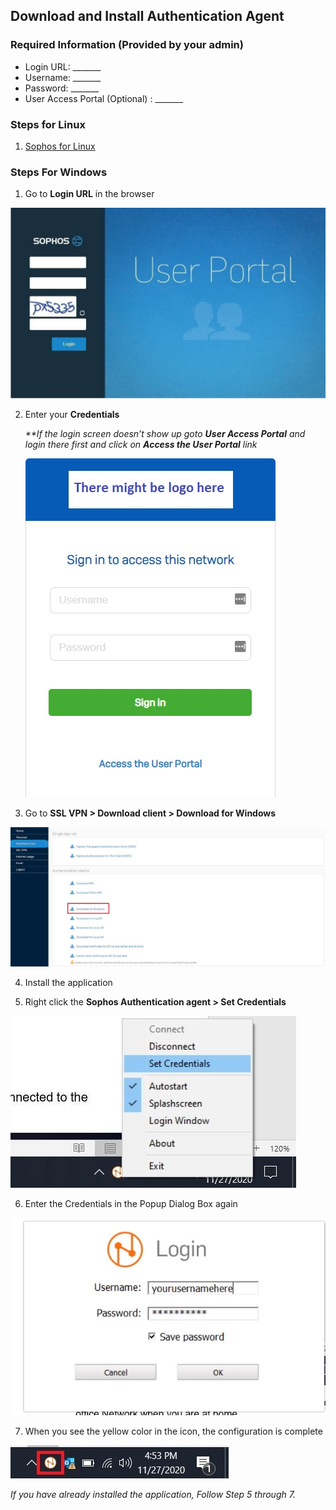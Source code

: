 ## Download and Install Authentication Agent

### Required Information (Provided by your admin)

- Login URL: _______
- Username: _______
- Password: _______
- User Access Portal (Optional) : _______

### Steps for Linux
1. [Sophos for Linux](https://doc.sophos.com/nsg/sophos-firewall/20.0/Help/en-us/webhelp/onlinehelp/VPNAndUserPortalHelp/UserPortal/DownloadClient/index.html#spx-add-in)

### Steps For Windows

1.	Go to **Login URL** in the browser

![Login Screen](https://raw.githubusercontent.com/mkshgh/Sophos/main/images/Users/Download%20and%20Install%20Authentication%20Agenet/1.Login_portal.jpg)

2.	Enter your **Credentials**

    *\*\*If the login screen doesn’t show up goto  **User Access Portal** and login there first and click on **Access the User Portal** link* 
    
    ![User Access Portal](https://raw.githubusercontent.com/mkshgh/Sophos/main/images/Users/Download%20and%20Install%20Authentication%20Agenet/2-1.User_Access_Portal.jpg)


3.	Go to **SSL VPN > Download client > Download for Windows**

![Download Page](https://raw.githubusercontent.com/mkshgh/Sophos/main/images/Users/Download%20and%20Install%20Authentication%20Agenet/2.Authentication_Agent_download.jpg)

4.	Install the application 
 
5.	Right click the **Sophos Authentication agent >  Set Credentials**
 
![Popup Box](https://raw.githubusercontent.com/mkshgh/Sophos/main/images/Users/Download%20and%20Install%20Authentication%20Agenet/3.Set_Credentials_Authentication_Agent.jpg)

6.	Enter the Credentials in the Popup Dialog Box again  

![Enter username and Password](https://github.com/mkshgh/Sophos/blob/main/images/Users/Download%20and%20Install%20Authentication%20Agenet/4.Enter_username_password.jpg)

7.	When you see the yellow color in the icon, the configuration is complete
 
![Login Success](https://raw.githubusercontent.com/mkshgh/Sophos/main/images/Users/Download%20and%20Install%20Authentication%20Agenet/5.Successful_connection.jpg)

*If you have already installed the application, Follow Step 5 through 7.*
